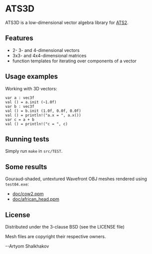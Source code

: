 # ATS3D

ATS3D is a low-dimensional vector algebra library for
[ATS2](http://www.ats-lang.org/).

## Features

* 2- 3- and 4-dimensional vectors
* 3x3- and 4x4-dimensional matrices
* function templates for iterating over components of a vector

## Usage examples

Working with 3D vectors:

```
var a : vec3f
val () = a.init (~1.0f)
var b : vec3f
val () = b.init (1.0f, 0.0f, 0.0f)
val () = println!("a.x = ", a.x())
var c = a + b
val () = println!("c = ", c)

```

## Running tests

Simply run `make` in `src/TEST`.

## Some results

Gouraud-shaded, untextured Wavefront OBJ meshes rendered using
`test04.exe`:

* [doc/cow2.ppm](cow2)
* [doc/african_head.ppm](african_head)

## License

Distributed under the 3-clause BSD (see the LICENSE file)

Mesh files are copyright their respective owners.

--Artyom Shalkhakov
